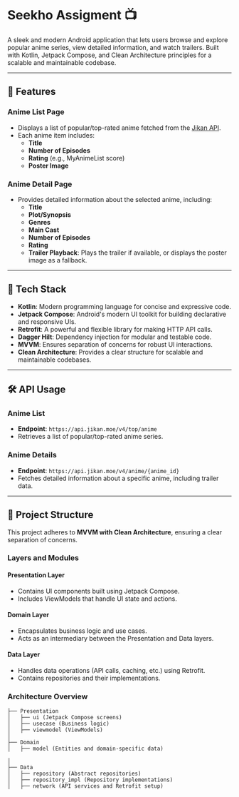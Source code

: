 # Seekho Assigment  📺  
A sleek and modern Android application that lets users browse and explore popular anime series, view detailed information, and watch trailers. Built with Kotlin, Jetpack Compose, and Clean Architecture principles for a scalable and maintainable codebase.

---

## 🌟 Features  

### Anime List Page  
- Displays a list of popular/top-rated anime fetched from the [Jikan API](https://jikan.moe/).  
- Each anime item includes:  
  - **Title**  
  - **Number of Episodes**  
  - **Rating** (e.g., MyAnimeList score)  
  - **Poster Image**  

### Anime Detail Page  
- Provides detailed information about the selected anime, including:  
  - **Title**  
  - **Plot/Synopsis**  
  - **Genres**  
  - **Main Cast**  
  - **Number of Episodes**  
  - **Rating**  
  - **Trailer Playback**: Plays the trailer if available, or displays the poster image as a fallback.  

---

## 🚀 Tech Stack  

- **Kotlin**: Modern programming language for concise and expressive code.  
- **Jetpack Compose**: Android's modern UI toolkit for building declarative and responsive UIs.  
- **Retrofit**: A powerful and flexible library for making HTTP API calls.  
- **Dagger Hilt**: Dependency injection for modular and testable code.  
- **MVVM**: Ensures separation of concerns for robust UI interactions.  
- **Clean Architecture**: Provides a clear structure for scalable and maintainable codebases.  

---

## 🛠️ API Usage  

### Anime List  
- **Endpoint**: `https://api.jikan.moe/v4/top/anime`  
- Retrieves a list of popular/top-rated anime series.  

### Anime Details  
- **Endpoint**: `https://api.jikan.moe/v4/anime/{anime_id}`  
- Fetches detailed information about a specific anime, including trailer data.  

---

## 📂 Project Structure  

This project adheres to **MVVM with Clean Architecture**, ensuring a clear separation of concerns.  

### Layers and Modules  

#### **Presentation Layer**  
- Contains UI components built using Jetpack Compose.  
- Includes ViewModels that handle UI state and actions.  

#### **Domain Layer**  
- Encapsulates business logic and use cases.  
- Acts as an intermediary between the Presentation and Data layers.  

#### **Data Layer**  
- Handles data operations (API calls, caching, etc.) using Retrofit.  
- Contains repositories and their implementations.  

### Architecture Overview  

```plaintext  
├── Presentation  
│   ├── ui (Jetpack Compose screens)  
│   ├── usecase (Business logic)
│   ├── viewmodel (ViewModels) 
│  
├── Domain  
│   ├── model (Entities and domain-specific data)  

│  
├── Data  
│   ├── repository (Abstract repositories)  
│   ├── repository_impl (Repository implementations)  
│   ├── network (API services and Retrofit setup)  

